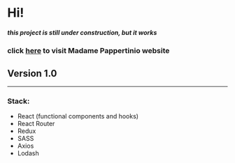 # Hi!

##### this project is still under construction, but it works
### click [here](https://alexandracurlie.github.io/spa-tea-house) to visit Madame Pappertinio website

## Version 1.0
***

### Stack:

* React (functional components and hooks)
* React Router
* Redux
* SASS
* Axios
* Lodash

